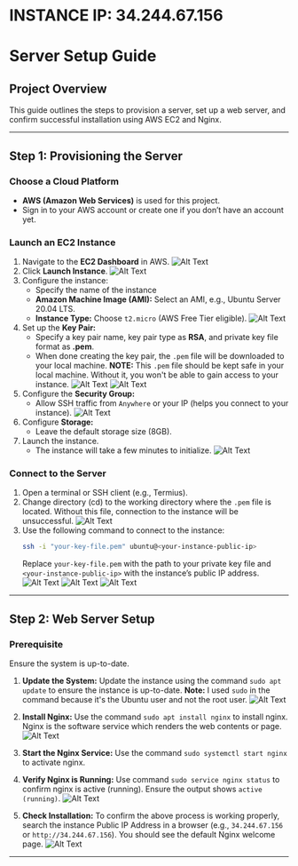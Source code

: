# INSTANCE IP: 34.244.67.156

# Server Setup Guide

## Project Overview
This guide outlines the steps to provision a server, set up a web server, and confirm successful installation using AWS EC2 and Nginx.

---

## Step 1: Provisioning the Server

### Choose a Cloud Platform
- **AWS (Amazon Web Services)** is used for this project.
- Sign in to your AWS account or create one if you don’t have an account yet.

### Launch an EC2 Instance
1. Navigate to the **EC2 Dashboard** in AWS.
![Alt Text](https://github.com/almightydeus/sec-sem-exam-project/blob/main/Screenshot%202024-12-23%20215721.png)
2. Click **Launch Instance**.
![Alt Text](https://github.com/almightydeus/sec-sem-exam-project/blob/main/Screenshot%202024-12-22%20021617.png)
3. Configure the instance:
   - Specify the name of the instance
   - **Amazon Machine Image (AMI):** Select an AMI, e.g., Ubuntu Server 20.04 LTS.
   - **Instance Type:** Choose `t2.micro` (AWS Free Tier eligible).
![Alt Text](https://github.com/almightydeus/sec-sem-exam-project/blob/main/Screenshot%202024-12-22%20021703.png)
4. Set up the **Key Pair:**
   - Specify a key pair name, key pair type as **RSA**, and private key file format as **.pem**.
   - When done creating the key pair, the `.pem` file will be downloaded to your local machine. **NOTE:** This `.pem` file should be kept safe in your local machine. Without it, you won't be able to gain access to your instance.
![Alt Text](https://github.com/almightydeus/sec-sem-exam-project/blob/main/Screenshot%202024-12-22%20021751.png)
![Alt Text](https://github.com/almightydeus/sec-sem-exam-project/blob/main/Screenshot%202024-12-22%20023929.png)
5. Configure the **Security Group:**
   - Allow SSH traffic from `Anywhere` or your IP (helps you connect to your instance).
![Alt Text](https://github.com/almightydeus/sec-sem-exam-project/blob/main/Screenshot%202024-12-22%20021823.png)
6. Configure **Storage:**
   - Leave the default storage size (8GB).
7. Launch the instance.
   - The instance will take a few minutes to initialize.
![Alt Text](https://github.com/almightydeus/sec-sem-exam-project/blob/main/Screenshot%202024-12-22%20024644.png)

### Connect to the Server
1. Open a terminal or SSH client (e.g., Termius).
2. Change directory (cd) to the working directory where the `.pem` file is located. Without this file, connection to the instance will be unsuccessful.
![Alt Text](https://github.com/almightydeus/sec-sem-exam-project/blob/main/Screenshot%202024-12-22%20030344.png)
4. Use the following command to connect to the instance:
   ```bash
   ssh -i "your-key-file.pem" ubuntu@<your-instance-public-ip>
   ```
   Replace `your-key-file.pem` with the path to your private key file and `<your-instance-public-ip>` with the instance’s public IP address.
![Alt Text](https://github.com/almightydeus/sec-sem-exam-project/blob/main/Screenshot%202024-12-22%20030414.png)
![Alt Text](https://github.com/almightydeus/sec-sem-exam-project/blob/main/Screenshot%202024-12-22%20030521.png)
![Alt Text](https://github.com/almightydeus/sec-sem-exam-project/blob/main/Screenshot%202024-12-22%20030543.png)

---

## Step 2: Web Server Setup

### Prerequisite
Ensure the system is up-to-date.

1. **Update the System:**
   Update the instance using the command `sudo apt update` to ensure the instance is up-to-date. **Note:** I used `sudo` in the command because it's the Ubuntu user and not the root user.
![Alt Text](https://github.com/almightydeus/sec-sem-exam-project/blob/main/Screenshot%202024-12-22%20043036.png)

3. **Install Nginx:**
   Use the command `sudo apt install nginx` to install nginx. Nginx is the software service which renders the web contents or page.
![Alt Text](https://github.com/almightydeus/sec-sem-exam-project/blob/main/Screenshot%202024-12-24%20084910.png)

5. **Start the Nginx Service:**
   Use the command `sudo systemctl start nginx` to activate nginx.

6. **Verify Nginx is Running:**
   Use command `sudo service nginx status` to confirm nginx is active (running).
   Ensure the output shows `active (running)`.
![Alt Text](https://github.com/almightydeus/sec-sem-exam-project/blob/main/Screenshot%202024-12-24%20085131.png)
   
8. **Check Installation:**
   To confirm the above process is working properly, search the instance Public IP Address in a browser (e.g., `34.244.67.156` or `http://34.244.67.156`). You should see the default Nginx welcome page.
![Alt Text](https://github.com/almightydeus/sec-sem-exam-project/blob/main/Screenshot%202024-12-24%20091306.png)
   
---
